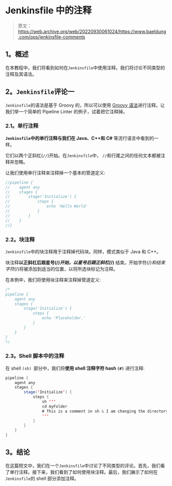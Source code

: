 # Jenkinsfile 中的注释

> 原文：<https://web.archive.org/web/20220930061024/https://www.baeldung.com/ops/jenkinsfile-comments>

## 1。概述

在本教程中，我们将看到如何在`Jenkinsfile`中使用注释。我们将讨论不同类型的注释及其语法。

## 2。`Jenkinsfile`评论一

`Jenkinsfile`的语法是基于 Groovy 的，所以可以使用 [Groovy 语法](/web/20220625074232/https://www.baeldung.com/groovy-language)进行注释。让我们举一个简单的 Pipeline Linter 的例子，试着把它注释掉。

### 2.1。单行注释

**`Jenkinsfile`中的单行注释与我们在 Java、C++和 C#** 等流行语言中看到的一样。

它们以两个正斜杠(`//`)开始。在`Jenkinsfile`中， `//`和行尾之间的任何文本都被注释并忽略。

让我们使用单行注释来注释掉一个基本的管道定义:

```java
//pipeline {
//    agent any
//    stages {
//        stage('Initialize') {
//            steps {
//                echo 'Hello World'
//            }
//        }
//    }
//}
```

### 2.2。块注释

`Jenkinsfile`中的块注释用于注释掉代码块。同样，模式类似于 Java 和 C++。

块注释**以正斜杠后跟星号(/*)开始，以星号后跟正斜杠(*/)** 结束。开始字符(/*)和结束字符(*/)将被添加到适当的位置，以将所选块标记为注释。

在本例中，我们将使用块注释来注释掉管道定义:

```java
/*
pipeline {
    agent any
    stages {
        stage('Initialize') {
            steps {
                echo 'Placeholder.'
            }
        }
    }
}
*/ 
```

### 2.3。Shell 脚本中的注释

在 shell `(sh) `部分中，我们将**使用 shell 注释字符 hash `(#)`** 进行注释:

```java
pipeline {
    agent any
    stages {
        stage('Initialize') {
            steps {
                sh '''
                cd myFolder
                # This is a comment in sh & I am changing the directory to myFolder
                '''
            }
        }
    }
}
```

## 3。结论

在这篇短文中，我们在一个`Jenkinsfile`中讨论了不同类型的评论。首先，我们看了单行注释。接下来，我们看到了如何使用块注释。最后，我们展示了如何在`Jenkinsfile`的 shell 部分添加注释。